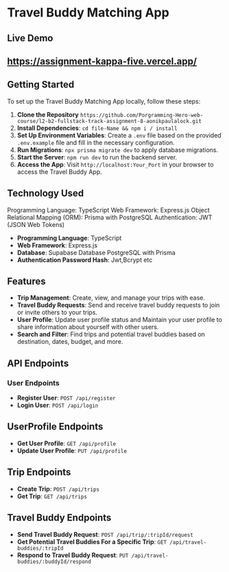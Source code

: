 # Travel Buddy Matching App

## Live Demo

## https://assignment-kappa-five.vercel.app/

## Getting Started

To set up the Travel Buddy Matching App locally, follow these steps:

1. **Clone the Repository**
   `https://github.com/Porgramming-Hero-web-course/l2-b2-fullstack-track-assignment-8-aonikpaulalock.git`
2. **Install Dependencies**: `cd file-Name && npm i / install`
3. **Set Up Environment Variables**: Create a `.env` file based on the provided `.env.example` file and fill in the necessary configuration.
4. **Run Migrations**: `npx prisma migrate dev` to apply database migrations.
5. **Start the Server**: `npm run dev` to run the backend server.
6. **Access the App**: Visit `http://localhost:Your_Port` in your browser to access the Travel Buddy App.

## Technology Used

Programming Language: TypeScript
Web Framework: Express.js
Object Relational Mapping (ORM): Prisma with PostgreSQL
Authentication: JWT (JSON Web Tokens)

- **Programming Language**: TypeScript
- **Web Framework**: Express.js
- **Database**: Supabase Database PostgreSQL with Prisma
- **Authentication Password Hash**: Jwt,Bcrypt etc

## Features

- **Trip Management**: Create, view, and manage your trips with ease.
- **Travel Buddy Requests**: Send and receive travel buddy requests to join or invite others to your trips.
- **User Profile**: Update user profile status and Maintain your user profile to share information about yourself with other users.
- **Search and Filter**: Find trips and potential travel buddies based on destination, dates, budget, and more.

## API Endpoints

### User Endpoints

- **Register User**: `POST /api/register`
- **Login User**: `POST /api/login`

## UserProfile Endpoints

- **Get User Profile**: `GET /api/profile`
- **Update User Profile**: `PUT /api/profile`

## Trip Endpoints

- **Create Trip**: `POST /api/trips`
- **Get Trip**: `GET /api/trips`

## Travel Buddy Endpoints

- **Send Travel Buddy Request**: `POST /api/trip/:tripId/request`
- **Get Potential Travel Buddies For a Specific Trip**: `GET /api/travel-buddies/:tripId`
- **Respond to Travel Buddy Request**: `PUT /api/travel-buddies/:buddyId/respond`
